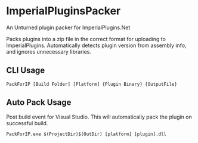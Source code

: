 # ImperialPluginsPacker
An Unturned plugin packer for ImperialPlugins.Net

Packs plugins into a zip file in the correct format for uploading to ImperialPlugins. Automatically detects plugin version from assembly info, and ignores unnecessary libraries.

## CLI Usage
`PackForIP [Build Folder] [Platform] {Plugin Binary} {OutputFile}`

## Auto Pack Usage
Post build event for Visual Studio. This will automatically pack the plugin on successful build.

`PackForIP.exe $(ProjectDir)$(OutDir) [platform] [plugin].dll`

